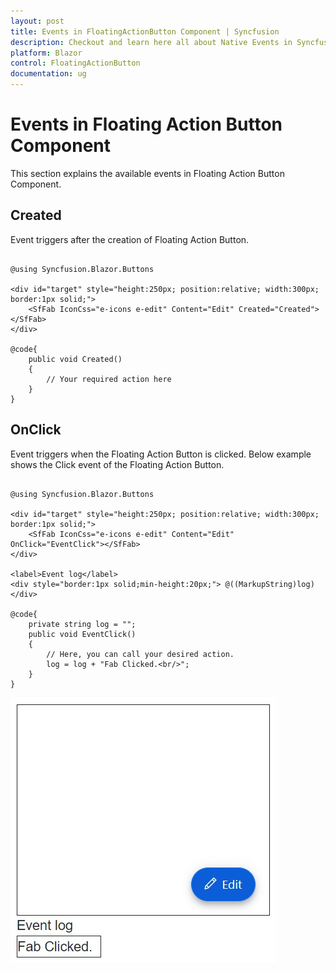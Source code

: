 ```yaml
---
layout: post
title: Events in FloatingActionButton Component | Syncfusion
description: Checkout and learn here all about Native Events in Syncfusion FloatingActionButton component and much more.
platform: Blazor
control: FloatingActionButton
documentation: ug
---
```


# Events in Floating Action Button Component

This section explains the available events in Floating Action Button Component.

## Created

Event triggers after the creation of Floating Action Button.

```cshtml

@using Syncfusion.Blazor.Buttons

<div id="target" style="height:250px; position:relative; width:300px; border:1px solid;">
    <SfFab IconCss="e-icons e-edit" Content="Edit" Created="Created"></SfFab>
</div>

@code{
    public void Created()
    {
        // Your required action here
    }
}

```

## OnClick

Event triggers when the Floating Action Button is clicked. Below example shows the Click event of the Floating Action Button.

```cshtml

@using Syncfusion.Blazor.Buttons

<div id="target" style="height:250px; position:relative; width:300px; border:1px solid;">
    <SfFab IconCss="e-icons e-edit" Content="Edit" OnClick="EventClick"></SfFab>
</div>

<label>Event log</label>
<div style="border:1px solid;min-height:20px;"> @((MarkupString)log)</div>

@code{
    private string log = "";
    public void EventClick()
    {
        // Here, you can call your desired action.
        log = log + "Fab Clicked.<br/>";
    }
}

```

![Blazor FAB Component with OnClick Event](./images/OnClickEvent.png)


